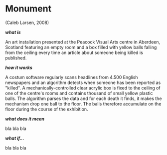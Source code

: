 # Monument
(Caleb Larsen, 2008)

***what is***

An art installation presented at the Peacock Visual Arts centre in Aberdeen, Scotland featuring an empty room and a box filled with yellow balls falling from the ceiling every time an article about someone being killed is published. 

***how it works***

A costum software regularly scans headlines from 4.500 English newspapers and an algorithm detects when someone has been reported as "killed".
A mechanically-controlled clear acrylic box is fixed to the ceiling of one of the centre's rooms and contains thousand of small yellow plastic balls.
The algorithm parses the data and for each death it finds, it makes the mechanism drop one ball to the floor.
The balls therefore accumulate on the floor during the course of the exhibition.

***what does it mean***

bla bla bla

***what if...***

bla bla bla
